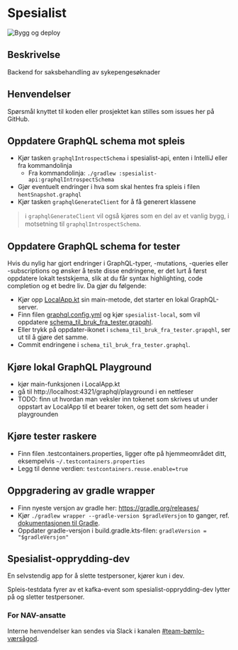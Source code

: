 # Spesialist
![Bygg og deploy](https://github.com/navikt/helse-spesialist/workflows/Bygg%20og%20deploy/badge.svg)

## Beskrivelse
Backend for saksbehandling av sykepengesøknader

## Henvendelser
Spørsmål knyttet til koden eller prosjektet kan stilles som issues her på GitHub.

## Oppdatere GraphQL schema mot spleis
- Kjør tasken `graphqlIntrospectSchema` i spesialist-api, enten i IntelliJ eller fra kommandolinja
  - Fra kommandolinja: `./gradlew :spesialist-api:graphqlIntrospectSchema`
- Gjør eventuelt endringer i hva som skal hentes fra spleis i filen `hentSnapshot.graphql`
- Kjør tasken `graphqlGenerateClient` for å få generert klassene

> ℹ️ `graphqlGenerateClient` vil også kjøres som en del av et vanlig bygg, i motsetning til `graphqlIntrospectSchema`.

## Oppdatere GraphQL schema for tester
Hvis du nylig har gjort endringer i GraphQL-typer, -mutations, -queries eller -subscriptions og ønsker å teste disse endringene, er det lurt å først oppdatere lokalt testskjema, slik at du får syntax highlighting, code completion og et bedre liv. Da gjør du følgende:
- Kjør opp [LocalApp.kt](spesialist-selve/src/test/kotlin/no/nav/helse/LocalApp.kt) sin main-metode, det starter en lokal GraphQL-server.
- Finn filen [graphql.config.yml](spesialist-api/src/test/graphql.config.yml) og kjør `spesialist-local`, som vil oppdatere [schema_til_bruk_fra_tester.grapqhl](spesialist-api/src/test/schema_til_bruk_fra_tester.graphql). 
- Eller trykk på oppdater-ikonet i `schema_til_bruk_fra_tester.grapqhl`, ser ut til å gjøre det samme.
- Commit endringene i `schema_til_bruk_fra_tester.graphql`.

## Kjøre lokal GraphQL Playground
- kjør main-funksjonen i LocalApp.kt
- gå til http://localhost:4321/graphql/playground i en nettleser
- TODO: finn ut hvordan man veksler inn tokenet som skrives ut under oppstart av LocalApp til et bearer token, og sett det som header i playgrounden

## Kjøre tester raskere
- Finn filen .testcontainers.properties, ligger ofte på hjemmeområdet ditt, eksempelvis `~/.testcontainers.properties`
- Legg til denne verdien: `testcontainers.reuse.enable=true`

## Oppgradering av gradle wrapper
- Finn nyeste versjon av gradle her: https://gradle.org/releases/
- Kjør `./gradlew wrapper --gradle-version $gradleVersjon` to ganger, ref. [dokumentasjonen til Gradle](https://docs.gradle.org/current/userguide/gradle_wrapper.html#sec:upgrading_wrapper).
- Oppdater gradle-versjon i build.gradle.kts-filen: `gradleVersion = "$gradleVersjon"`

## Spesialist-opprydding-dev
En selvstendig app for å slette testpersoner, kjører kun i dev.

Spleis-testdata fyrer av et kafka-event som spesialist-opprydding-dev lytter på og sletter testpersoner.

### For NAV-ansatte
Interne henvendelser kan sendes via Slack i kanalen [#team-bømlo-værsågod](https://nav-it.slack.com/archives/C019637N90X).
